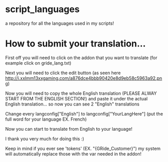 # script_languages
a repository for all the languages used in my scripts!


# How to submit your translation...

First off you will need to click on the addon that you want to translate (for example click on gride_lang.txt)

Next you will need to click the edit button (as seen here http://i.xxlmm13xxgaming.com/a876dce4bbb90420e8d9eb58c5963a92.png)

Now you will need to copy the whole English translation (PLEASE ALWAY START FROM THE ENGLISH SECTION!) and paste it under the actual English translation... so now you can see 2 "English" translations

Change every langconfig["English"] to langconfig["YourLangHere"] (put the full word for your language EX. French)

Now you can start to translate from English to your language!

I thank you very much for doing this :)

Keep in mind if you ever see 'tokens' (EX. "{GRide_Customer}") my system will automatically replace those with the var needed in the addon!
